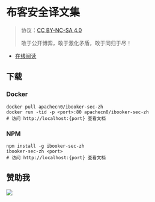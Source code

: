 <!--
    需要填充的占位符：
    
    README.md
    
        布客安全译文集：文档中文名
        {nameEn}：文档英文名
        {urlEn}：文档原始链接
        bksec：域名前缀
        飞龙：负责人名称
        wizardforcel：负责人 Github 用户名
        562826179：负责人 QQ
        ibooker-sec-zh：ApacheCN 的 Github 仓库名称
        ibooker-sec-zh：DockerHub 仓库名称
        ibooker-sec-zh：PYPI 包名称
        ibooker-sec-zh：NPM 包名称
    
    CNAME
    
        bksec：域名前缀

    index.html
    
        布客安全译文集：文档中文名
        #333：显示颜色
        ibooker-sec-zh：ApacheCN 的 Github 仓库名称

    asset/docsify-flygon-footer.js
    
        ibooker-sec-zh：ApacheCN 的 Github 仓库名称
-->

# 布客安全译文集

> 协议：[CC BY-NC-SA 4.0](http://creativecommons.org/licenses/by-nc-sa/4.0/)
> 
> 敢于公开博弈，敢于激化矛盾，敢于同归于尽！

* [在线阅读](https://bksec.flygon.net)

## 下载

### Docker

```
docker pull apachecn0/ibooker-sec-zh
docker run -tid -p <port>:80 apachecn0/ibooker-sec-zh
# 访问 http://localhost:{port} 查看文档
```

### NPM

```
npm install -g ibooker-sec-zh
ibooker-sec-zh <port>
# 访问 http://localhost:{port} 查看文档
```

## 赞助我

![](https://img-blog.csdnimg.cn/20200112005920729.png)
